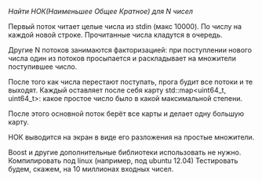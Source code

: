 *Найти НОК(Наименьшее Общее Кратное) для N чисел*

Первый поток читает целые числа из stdin (макс 10000). По числу на каждой новой строке.
Прочитанные числа кладутся в очередь.

Другие N потоков занимаются факторизацией: при поступлении нового числа один из потоков просыпается и раскладывает на множители поступившее число.

После того как числа перестают поступать, прога будит все потоки и те выходят.
Каждый оставляет после себя карту std::map<uint64_t, uint64_t>: какое простое число было в какой максимальной степени.

После этого основной поток берёт все карты и делает одну большую карту.

НОК выводится на экран в виде его разложения на простые множители.

Boost и другие дополнительные библиотеки использовать не нужно.
Компилировать под linux (например, под ubuntu 12.04)
Тестировать будем, скажем, на 10 миллионах входных чисел.
